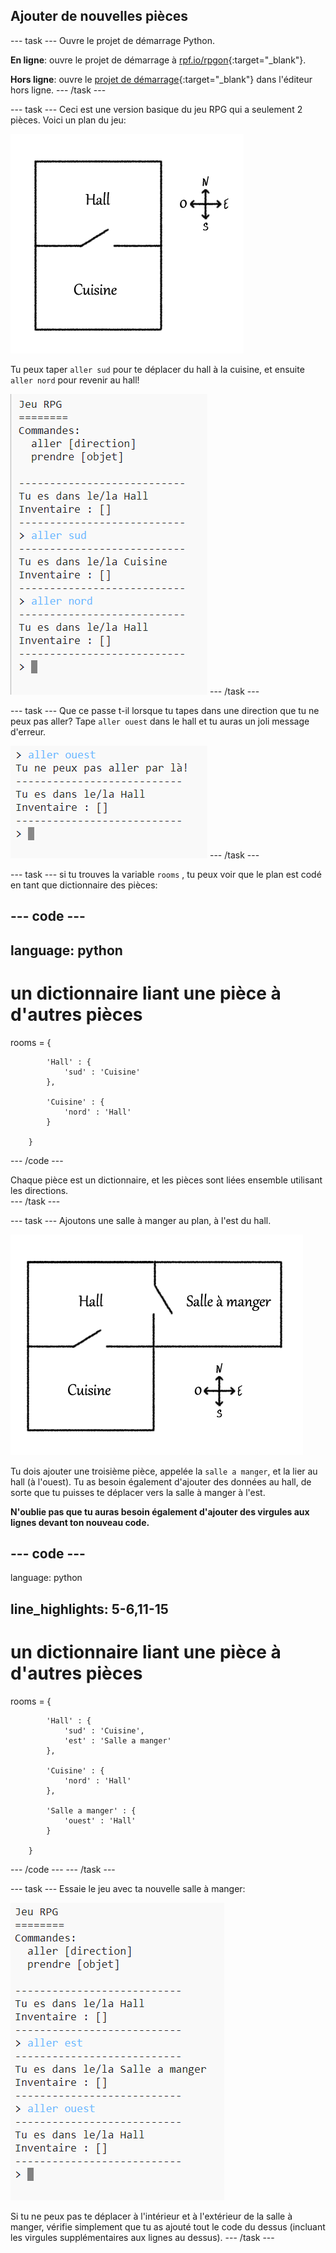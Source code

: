 ## Ajouter de nouvelles pièces

\--- task \--- Ouvre le projet de démarrage Python.

**En ligne**: ouvre le projet de démarrage à [rpf.io/rpgon](http://rpf.io/rpgon){:target="_blank"}.

**Hors ligne**: ouvre le [projet de démarrage](http://rpf.io/p/en/rpg-go){:target="_blank"} dans l'éditeur hors ligne. \--- /task \---

\--- task \--- Ceci est une version basique du jeu RPG qui a seulement 2 pièces. Voici un plan du jeu:

![capture d'écran](images/rpg-map1.png)

Tu peux taper `aller sud` pour te déplacer du hall à la cuisine, et ensuite `aller nord` pour revenir au hall!

![capture d'écran](images/rpg-controls.png) \--- /task \---

\--- task \--- Que ce passe t-il lorsque tu tapes dans une direction que tu ne peux pas aller? Tape `aller ouest` dans le hall et tu auras un joli message d'erreur.

![capture d'écran](images/rpg-error.png) \--- /task \---

\--- task \--- si tu trouves la variable `rooms` , tu peux voir que le plan est codé en tant que dictionnaire des pièces:

## \--- code \---

## language: python

# un dictionnaire liant une pièce à d'autres pièces

rooms = {

            'Hall' : {
                'sud' : 'Cuisine'
            },
    
            'Cuisine' : {
                'nord' : 'Hall'
            }
    
        }
    

\--- /code \---

Chaque pièce est un dictionnaire, et les pièces sont liées ensemble utilisant les directions.  
\--- /task \---

\--- task \--- Ajoutons une salle à manger au plan, à l'est du hall.

![capture d'écran](images/rpg-dining.png)

Tu dois ajouter une troisième pièce, appelée la `salle a manger`, et la lier au hall (à l'ouest). Tu as besoin également d'ajouter des données au hall, de sorte que tu puisses te déplacer vers la salle à manger à l'est.

**N'oublie pas que tu auras besoin également d'ajouter des virgules aux lignes devant ton nouveau code.**

## \--- code \---

language: python

## line_highlights: 5-6,11-15

# un dictionnaire liant une pièce à d'autres pièces

rooms = {

            'Hall' : {
                'sud' : 'Cuisine',
                'est' : 'Salle a manger'
            },
    
            'Cuisine' : {
                'nord' : 'Hall'
            },
    
            'Salle a manger' : {
                'ouest' : 'Hall'
            }
    
        }
    

\--- /code \--- \--- /task \---

\--- task \--- Essaie le jeu avec ta nouvelle salle à manger:

![capture d'écran](images/rpg-dining-test.png)

Si tu ne peux pas te déplacer à l'intérieur et à l'extérieur de la salle à manger, vérifie simplement que tu as ajouté tout le code du dessus (incluant les virgules supplémentaires aux lignes au dessus). \--- /task \---